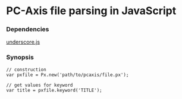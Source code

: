PC-Axis file parsing in JavaScript
===

### Dependencies

[underscore.js](underscorejs.org)


### Synopsis

    // construction
    var pxfile = Px.new('path/to/pcaxis/file.px');

    // get values for keyword
    var title = pxfile.keyword('TITLE');


